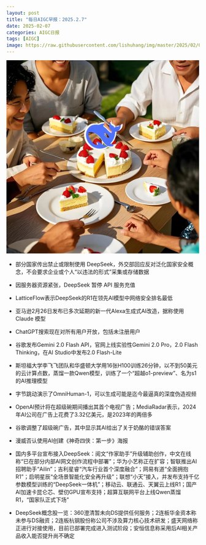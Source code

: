 ```yaml
---
layout: post
title: "每日AIGC早报：2025.2.7"
date: 2025-02-07
categories: AIGC日报
tags: [AIGC]
image: https://raw.githubusercontent.com/lishuhang/img/master/2025/02/0207-d.jpg
---
```


![封面图](https://raw.githubusercontent.com/lishuhang/img/master/2025/02/0207-d.jpg)

  - 部分国家传出禁止或限制使用 DeepSeek，外交部回应反对泛化国家安全概念，不会要求企业或个人“以违法的形式”采集或存储数据

  - 因服务器资源紧张，DeepSeek 暂停 API 服务充值

  - LatticeFlow表示DeepSeek的R1在领先AI模型中网络安全排名最低

  - 亚马逊2月26日发布已多次延期的新一代Alexa生成式AI改造，据称使用 Claude 模型

  - ChatGPT搜索现在对所有用户开放，包括未注册用户

  - 谷歌发布Gemini 2.0 Flash API，官网上线实验性Gemini 2.0 Pro，2.0 Flash Thinking，在AI Studio中发布2.0 Flash-Lite

  - 斯坦福大学李飞飞团队和华盛顿大学用16张H100训练26分钟，以不到50美元的云计算点数，蒸馏一款Qwen模型，训练了一个“超越o1-preview”、名为s1的AI推理模型

  - 字节跳动演示了OmniHuman-1，可以生成可能是迄今最逼真的深度伪造视频

  - OpenAI预计将在超级碗期间播出其首个电视广告；MediaRadar表示，2024年AI公司在广告上花费了3.32亿美元，是2023年的两倍多

  - 谷歌调整了超级碗广告，其中显示其AI给出了关于奶酪的错误答案

  - 漫威否认使用AI创建《神奇四侠：第一步》海报

  - 国内多平台宣布接入DeepSeek：阅文“作家助手”升级辅助创作，中文在线称“已在部分内部AI网文创作流程中部署”；华为小艺称正在扩容；智联推出AI招聘助手“Ailin”；吉利星睿“汽车行业首个深度融合”；网易有道“全面拥抱R1”；启明星辰“全场景智能化安全再升级”；联想“小天”接入，并发布支持千亿参数模型训练的“DeepSeek一体机”；移动云、联通云、天翼云上线R1；国产AI加速卡昆仑芯、壁仞GPU宣布支持；超算互联网平台上线Qwen蒸馏R1，“国家队正式下场”

  - DeepSeek概念股一览：360澄清暂未向DS提供任何服务；2连板华金资本称未参与DS融资；2连板杭钢股份称公司不涉及算力核心技术研发；盛天网络称正进行对接使用，目前已部署完成进入测试阶段；安恒信息称采用后AI相关产品收入能否提升尚不确定